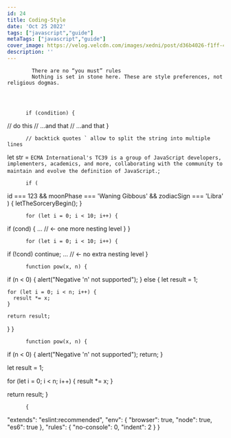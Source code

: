 ```yaml
---
id: 24
title: Coding-Style
date: 'Oct 25 2022'
tags: ["javascript","guide"]
metaTags: ["javascript","guide"]
cover_image: https://velog.velcdn.com/images/xedni/post/d36b4026-f1ff-498e-b149-99e67a9b8691/title_javascript2.png
description: ''
---
```



            There are no “you must” rules
            Nothing is set in stone here. These are style preferences, not religious dogmas.

      
        
        
          if (condition) {
  // do this
  // ...and that
  // ...and that
}
        
      
      
      
      
        
        
          // backtick quotes ` allow to split the string into multiple lines
let str = `
  ECMA International's TC39 is a group of JavaScript developers,
  implementers, academics, and more, collaborating with the community
  to maintain and evolve the definition of JavaScript.
`;
        
      
      
      
      
        
        
          if (
  id === 123 &&
  moonPhase === 'Waning Gibbous' &&
  zodiacSign === 'Libra'
) {
  letTheSorceryBegin();
}
        
      
      
      
      
        
        
          for (let i = 0; i < 10; i++) {
  if (cond) {
    ... // <- one more nesting level
  }
}
        
      
      
      
      
        
        
          for (let i = 0; i < 10; i++) {
  if (!cond) continue;
  ...  // <- no extra nesting level
}
        
      
      
      
      
        
        
          function pow(x, n) {
  if (n < 0) {
    alert("Negative 'n' not supported");
  } else {
    let result = 1;

    for (let i = 0; i < n; i++) {
      result *= x;
    }

    return result;
  }
}
        
      
      
      
      
        
        
          function pow(x, n) {
  if (n < 0) {
    alert("Negative 'n' not supported");
    return;
  }

  let result = 1;

  for (let i = 0; i < n; i++) {
    result *= x;
  }

  return result;
}
        
      
      
      
      
        
        
          {
  "extends": "eslint:recommended",
  "env": {
    "browser": true,
    "node": true,
    "es6": true
  },
  "rules": {
    "no-console": 0,
    "indent": 2
  }
}
        
      
      
      
